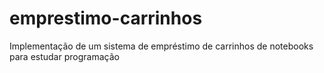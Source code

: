 # emprestimo-carrinhos
Implementação de um sistema de empréstimo de carrinhos de notebooks para estudar programação
